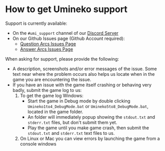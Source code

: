 # How to get Umineko support

Support is currently available:

- On the `#umi_support` channel of our [Discord Server](https://discord.gg/pf5VhF9)
- On our Github Issues page (Github Account required):
  - [Question Arcs Issues Page](https://github.com/07th-mod/umineko-question/issues)
  - [Answer Arcs Issues Page](https://github.com/07th-mod/umineko-answer/issues)

When asking for support, please provide the following:

- A description, screenshots and/or error messages of the issue. Some text near where the problem occurs also helps us locate when in the game you are encountering the issue.
- If you have an issue with the game itself crashing or behaving very badly, submit the game log to us:
    1. To get the game log Windows:
        - Start the game in Debug mode by double clicking `Umineko1to4_DebugMode.bat` or `Umineko5to8_DebugMode.bat`, located in the game folder.
        - An folder will immediately popup showing the `stdout.txt` and `stderr.txt` files, but don't submit them yet.
        - Play the game until you make game crash, then submit the `stdout.txt` and `stderr.txt` text files to us.
    2. On Linux or Mac you can view errors by launching the game from a console windows
